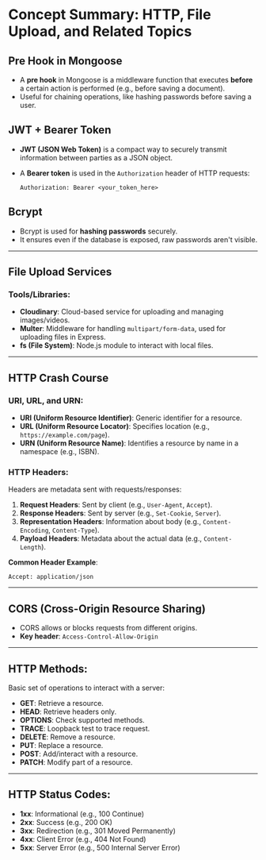 # Concept Summary: HTTP, File Upload, and Related Topics

## Pre Hook in Mongoose

* A **pre hook** in Mongoose is a middleware function that executes **before** a certain action is performed (e.g., before saving a document).
* Useful for chaining operations, like hashing passwords before saving a user.

## JWT + Bearer Token

* **JWT (JSON Web Token)** is a compact way to securely transmit information between parties as a JSON object.
* A **Bearer token** is used in the `Authorization` header of HTTP requests:

  ```http
  Authorization: Bearer <your_token_here>
  ```

## Bcrypt

* Bcrypt is used for **hashing passwords** securely.
* It ensures even if the database is exposed, raw passwords aren't visible.

---

## File Upload Services

### Tools/Libraries:

* **Cloudinary**: Cloud-based service for uploading and managing images/videos.
* **Multer**: Middleware for handling `multipart/form-data`, used for uploading files in Express.
* **fs (File System)**: Node.js module to interact with local files.

---

## HTTP Crash Course

### URI, URL, and URN:

* **URI (Uniform Resource Identifier)**: Generic identifier for a resource.
* **URL (Uniform Resource Locator)**: Specifies location (e.g., `https://example.com/page`).
* **URN (Uniform Resource Name)**: Identifies a resource by name in a namespace (e.g., ISBN).

### HTTP Headers:

Headers are metadata sent with requests/responses:

1. **Request Headers**: Sent by client (e.g., `User-Agent`, `Accept`).
2. **Response Headers**: Sent by server (e.g., `Set-Cookie`, `Server`).
3. **Representation Headers**: Information about body (e.g., `Content-Encoding`, `Content-Type`).
4. **Payload Headers**: Metadata about the actual data (e.g., `Content-Length`).

**Common Header Example**:

```http
Accept: application/json
```

---

## CORS (Cross-Origin Resource Sharing)

* CORS allows or blocks requests from different origins.
* **Key header**: `Access-Control-Allow-Origin`

---

## HTTP Methods:

Basic set of operations to interact with a server:

* **GET**: Retrieve a resource.
* **HEAD**: Retrieve headers only.
* **OPTIONS**: Check supported methods.
* **TRACE**: Loopback test to trace request.
* **DELETE**: Remove a resource.
* **PUT**: Replace a resource.
* **POST**: Add/interact with a resource.
* **PATCH**: Modify part of a resource.

---

## HTTP Status Codes:

* **1xx**: Informational (e.g., 100 Continue)
* **2xx**: Success (e.g., 200 OK)
* **3xx**: Redirection (e.g., 301 Moved Permanently)
* **4xx**: Client Error (e.g., 404 Not Found)
* **5xx**: Server Error (e.g., 500 Internal Server Error)
